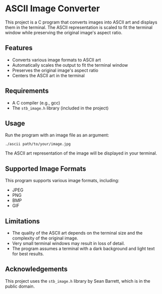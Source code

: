 # ASCII Image Converter

This project is a C program that converts images into ASCII art and displays them in the terminal. The ASCII representation is scaled to fit the terminal window while preserving the original image's aspect ratio.

## Features

- Converts various image formats to ASCII art
- Automatically scales the output to fit the terminal window
- Preserves the original image's aspect ratio
- Centers the ASCII art in the terminal

## Requirements

- A C compiler (e.g., gcc)
- The `stb_image.h` library (included in the project)

## Usage

Run the program with an image file as an argument:

```
./ascii path/to/your/image.jpg
```

The ASCII art representation of the image will be displayed in your terminal.

## Supported Image Formats

This program supports various image formats, including:

- JPEG
- PNG
- BMP
- GIF

## Limitations

- The quality of the ASCII art depends on the terminal size and the complexity of the original image.
- Very small terminal windows may result in loss of detail.
- The program assumes a terminal with a dark background and light text for best results.

## Acknowledgements

This project uses the `stb_image.h` library by Sean Barrett, which is in the public domain.
